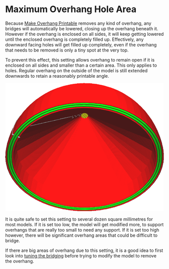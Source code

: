 Maximum Overhang Hole Area
====
Because [Make Overhang Printable](conical_overhang_enabled.md) removes any kind of overhang, any bridges will automatically be lowered, closing up the overhang beneath it. However if the overhang is enclosed on all sides, it will keep getting lowered until the enclosed overhang is completely filled up. Effectively, any downward facing holes will get filled up completely, even if the overhang that needs to be removed is only a tiny spot at the very top.

To prevent this effect, this setting allows overhang to remain open if it is enclosed on all sides and smaller than a certain area. This only applies to holes. Regular overhang on the outside of the model is still extended downwards to retain a reasonably printable angle.

![A small spot at the top is allowed to remain overhanging, so this hole doesn't get filled up](images/conical_overhang_hole_size.png)

It is quite safe to set this setting to several dozen square millimetres for most models. If it is set too low, the model will get modified more, to support overhangs that are really too small to need any support. If it is set too high however, there will be significant overhang areas that could be difficult to bridge.

If there are big areas of overhang due to this setting, it is a good idea to first look into [tuning the bridging](bridge_settings_enabled.md) before trying to modify the model to remove the overhang.